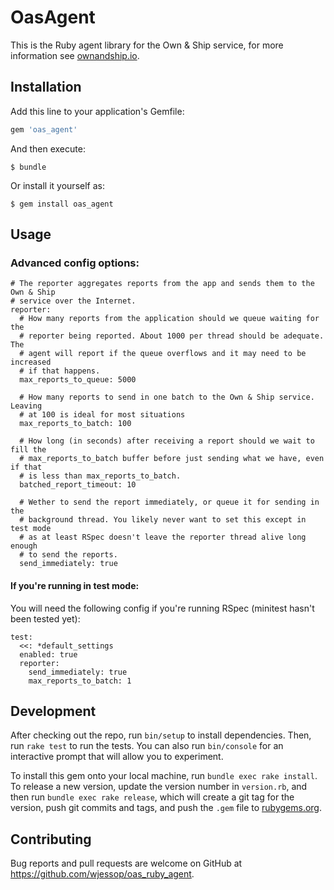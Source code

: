 # OasAgent

This is the Ruby agent library for the Own & Ship service, for more information see [ownandship.io](https://ownandship.io).

## Installation

Add this line to your application's Gemfile:

```ruby
gem 'oas_agent'
```

And then execute:

    $ bundle

Or install it yourself as:

    $ gem install oas_agent

## Usage

### Advanced config options:

    # The reporter aggregates reports from the app and sends them to the Own & Ship
    # service over the Internet.
    reporter:
      # How many reports from the application should we queue waiting for the
      # reporter being reported. About 1000 per thread should be adequate. The
      # agent will report if the queue overflows and it may need to be increased
      # if that happens.
      max_reports_to_queue: 5000

      # How many reports to send in one batch to the Own & Ship service. Leaving
      # at 100 is ideal for most situations
      max_reports_to_batch: 100

      # How long (in seconds) after receiving a report should we wait to fill the
      # max_reports_to_batch buffer before just sending what we have, even if that
      # is less than max_reports_to_batch.
      batched_report_timeout: 10

      # Wether to send the report immediately, or queue it for sending in the
      # background thread. You likely never want to set this except in test mode
      # as at least RSpec doesn't leave the reporter thread alive long enough
      # to send the reports.
      send_immediately: true

#### If you're running in test mode:

You will need the following config if you're running RSpec (minitest hasn't been tested yet):

    test:
      <<: *default_settings
      enabled: true
      reporter:
        send_immediately: true
        max_reports_to_batch: 1

## Development

After checking out the repo, run `bin/setup` to install dependencies. Then, run `rake test` to run the tests. You can also run `bin/console` for an interactive prompt that will allow you to experiment.

To install this gem onto your local machine, run `bundle exec rake install`. To release a new version, update the version number in `version.rb`, and then run `bundle exec rake release`, which will create a git tag for the version, push git commits and tags, and push the `.gem` file to [rubygems.org](https://rubygems.org).

## Contributing

Bug reports and pull requests are welcome on GitHub at https://github.com/wjessop/oas_ruby_agent.
